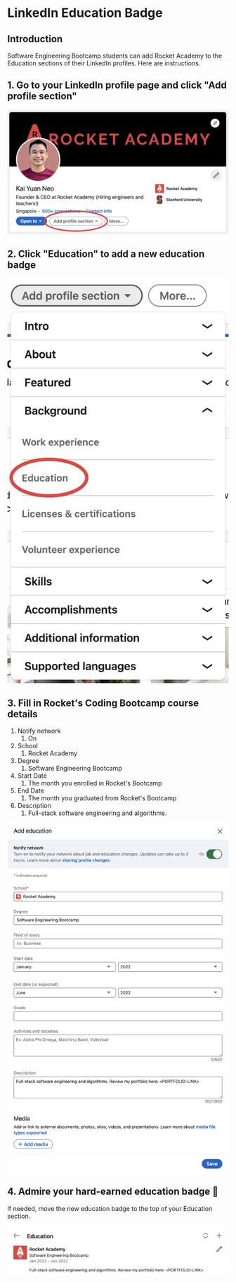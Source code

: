 # LinkedIn Education Badge

## Introduction

Software Engineering Bootcamp students can add Rocket Academy to the Education sections of their LinkedIn profiles. Here are instructions.

## 1. Go to your LinkedIn profile page and click "**Add profile section"**

![](<../.gitbook/assets/LinkedIn Badge - Header.png>)

## 2. Click "Education" to add a new education badge

![](<../.gitbook/assets/LinkedIn Badge - Education Section.png>)

## 3. Fill in Rocket's Coding Bootcamp course details

1. Notify network
   1. On
2. School
   1. Rocket Academy
3. Degree
   1. Software Engineering Bootcamp
4. Start Date
   1. The month you enrolled in Rocket's Bootcamp
5. End Date
   1. The month you graduated from Rocket's Bootcamp
6. Description
   1. Full-stack software engineering and algorithms.

![](<../.gitbook/assets/LinkedIn Badge - Form.png>)

## 4. Admire your hard-earned education badge 🚀

If needed, move the new education badge to the top of your Education section.

![](<../.gitbook/assets/LinkedIn Badge - Badge.png>)
